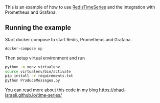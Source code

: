 This is an example of how to use [RedisTimeSeries](https://oss.redislabs.com/redistimeseries/) and the integration with Prometheus and Grafana.

## Running the example

Start docker compose to start Redis, Prometheus and Grafana.
```bash
docker-compose up
```

Then setup virtual environment and run

```bash
python -m venv virtualenv
source virtualenv/bin/activate
pip install -r requirements.txt
python ProduceMessages.py
```

You can read more about this code in my blog https://ohad-israeli.github.io/time-series/